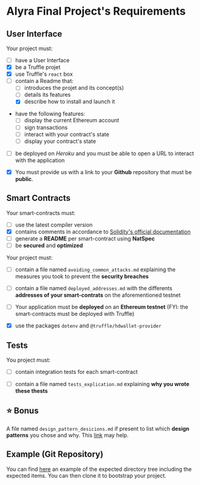 # Alyra Final Project's Requirements


## User Interface 

Your project must:

- [ ] have a User Interface
- [x] be a Truffle projet
- [x] use Truffle's `react` box
- [ ] contain a Readme that:
    - [ ] introduces the projet and its concept(s)
    - [ ] details its features
    - [x] describe how to install and launch it
- have the following features: 
    - [ ] display the current Ethereum account
    - [ ] sign transactions 
    - [ ] interact with your contract's state
    - [ ] display your contract's state
- [ ] be deployed on *Heroku* and you must be able to open a URL to interact with the application

- [x] You must provide us with a link to your **Github** repository that must be **public**. 


## Smart Contracts

Your smart-contracts must:

- [ ] use the latest compiler version
- [x] contains comments in accordance to [Solidity's official documentation](https://solidity.readthedocs.io/en/v0.4.21/layout-of-source-files.html#comments)
- [ ] generate a **README** per smart-contract using  **NatSpec**
- [ ] be **secured** and **optimized**

Your project must:
- [ ] contain a file named `avoiding_common_attacks.md` explaining the measures you took to prevent the **security breaches**
- [ ] contain a file named `deployed_addresses.md` with the differents **addresses of your smart-contrats** on the aforementioned testnet
- [ ] Your application must be **deployed** on an **Ethereum testnet** (FYI: the smart-contracts must be deployed with Truffle) 
- [x] use the packages `dotenv` and `@truffle/hdwallet-provider`


## Tests

You project must:

- [ ] contain integration tests for each smart-contract
- [ ] contain a file named `tests_explication.md` explaining  **why you wrote these thests**


## ⭐️ Bonus

A file named `design_pattern_desicions.md` if present to list which **design patterns** you chose and why.
This [link](https://fravoll.github.io/solidity-patterns/) may help. 


## Example (Git Repository)

You can find [here](https://github.com/Alyra-school/projet-final) an example of the expected directory tree including the expected items. 
You can then clone it to bootstrap your project.

